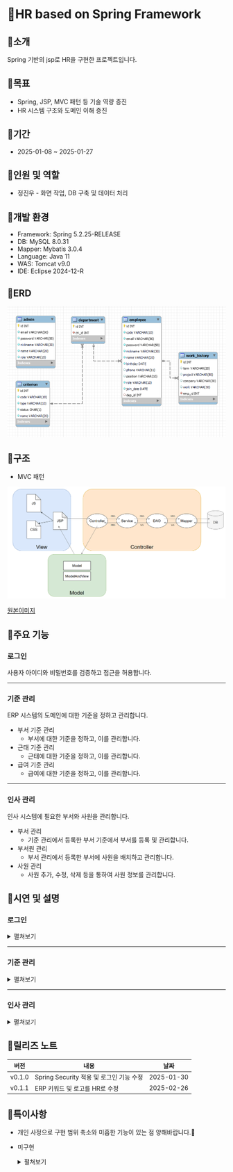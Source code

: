 # 📁HR based on Spring Framework

## 📌소개
Spring 기반의 jsp로 HR을 구현한 프로젝트입니다.

## 📌목표
- Spring, JSP, MVC 패턴 등 기술 역량 증진
- HR 시스템 구조와 도메인 이해 증진

## 📌기간
- 2025-01-08 ~ 2025-01-27

## 📌인원 및 역할
- 정진우 - 화면 작업, DB 구축 및 데이터 처리

## 📌개발 환경
- Framework: Spring 5.2.25-RELEASE
- DB: MySQL 8.0.31
- Mapper: Mybatis 3.0.4
- Language: Java 11
- WAS: Tomcat v9.0
- IDE: Eclipse 2024-12-R

## 📌ERD
![alt text](assets/erd.png)


## 📌구조
- MVC 패턴

![alt text](assets/mvc.png)

[원본이미지](https://viewer.diagrams.net/?tags=%7B%7D&lightbox=1&highlight=0000ff&edit=_blank&layers=1&nav=1#R%3Cmxfile%3E%3Cdiagram%20name%3D%22%ED%8E%98%EC%9D%B4%EC%A7%80-1%22%20id%3D%22EYmIl-xgydG-Mr9KmU9k%22%3E7Vtdk6I4FP01Pq4FCeHjsUd7d2prprq33JqZfUSImmo0Voxf8%2Bs3SFTIxaJbQbRLp2qK3EAg55ybe2%2BgO7g33fwlwvnkO49p0kFWvOngfgehwAvU%2F6lhmxkIIplhLFicmeyjYcB%2BU220tHXJYroonCg5TySbF40Rn81oJAu2UAi%2BLp424knxrvNwTIFhEIUJtP5ksZxkVoSxe%2Bz4Stl4sr%2B1S5ysZxruz9ZTWUzCmK9zJvzcwT3BucyOppseTVLw9sBk1%2F15ovfwZILO5Hsu2DwvVq%2F%2FOPHPxPv6bY7i35ve9A89yipMlnrGPxhd6weW2z0Mgi9nMU0Hsjv4y3rCJB3MwyjtXSvelW0ip4nuDhM2nqnjSD0YFcqwokIyhemT7hhyKflUdYz4TGrOsZW2WZL0eMLF7q44Dqk%2FipR9IQV%2Fo7keN%2FLpcKR69OOrG9DNSVzsA9pKppRPqRRbdYq%2BwNX8aIX6urk%2B0o2xtk1yTGOijaGW2Pgw8pEEdaB5%2BAAnCHCi3eoSUs7mgFA%2Fdso48NEQu249HJgkOOSdLCCnKRYwYKGnkBI8SZSmb8M%2FRiPqRqX%2BEXvB0LLq4capdhDXu6qDOICavwevgBO13s7TwxmXtJqUYRi9jXc0vixlwmZU2%2BNQvL2oq5hMp291LVLkBdWEMgqKKB8iYA5mvwRl22oKZQIdYDC4c5Rtx0DZbRtlt0TLnwxku3Upex9Zy9V4Krt8B84NQOf4hj4RhM5GJdj5TUG35y6HHURsFj%2BluXYa05JwsWBREahjdExhUlCI7a984798o59C4ZJDM0XCPjRfqWBqYmnYzC7ZMPkrd7wbqkt0azfWvms30r5hjpPNicagGjCYU%2FPmSxHR6ugkQzGmsmp9hUrIMU1KiN7bBE1CyVbFxy1jX9%2FhlTM1kZyPkqLQzGCdTVNfla8qzIECYyDTiTMcwEA7MR6mfYE%2BYQVzqT5rktRB53Ze53ZB51ZB5tYplbegTrdNdSLvRJj%2BqDoxOpFVXUudsJYbULFiiqJbCjsuubmwA8uv%2FtPLTYHmm9pqHzSYTPa%2FAMz2yWS0VblhTAV%2BR0aZLZDfhlUp5iKD2C7LLM3ilaT%2F9Hk5e%2FYr3fTZ%2FWrKUW3XN%2BIW6hLAX1CappKm%2BIN56oWx7BTmVdhWh5q2QgM2lyrH61rovOhArOqxmg4QwYPyKsqJWRQ5fhe5wfHnn0e%2Fa2YZalyPXJV%2BVHt19fnoBzR5dheR8ygHUvKsruddl%2FLaC5bPRzkxt%2BmCM%2FN%2Fx4gWjlnmNk023Kr%2BHs7nN7brFPhGLtR6Jovg5vPDSQxtB2b9UVNYtC27%2FbgIK5kH%2F5U8XRAYgZhaCIz%2Bg%2FNqzs3XhHU5vV2SZF%2Fb6R%2B1ULUAAE8XOD1U0%2FW93kEP0qtI98CeRz1O75tp9vV93oH7vA%2F6q2i6wOWBlFrweBjnd9%2B3Pc3iim8PrVaqI%2Bx43eI7TlLydZpNyGkB1P9tzmPVrHQbx0iPQe1%2F9ktEczeiYYchJZsIFR%2BE3oqnOEHrngJ3Evr%2FwheJatKy87GvNKcsjpNTGzZFKmrA1jXfVZTs0bglzoQbA7bkZeM9Auu55MaAhW8B7xLYwExbWgcWJh4%2FPgOuXtu4wrr9HnEFC0HbuLrwTdFdLgQgdDUHrGoe%2F6Aqy7%2BOf5aGn%2F8H%3C%2Fdiagram%3E%3C%2Fmxfile%3E)

## 📌주요 기능
### 로그인
사용자 아이디와 비밀번호를 검증하고 접근을 허용합니다.

---
### 기준 관리
ERP 시스템의 도메인에 대한 기준을 정하고 관리합니다.

- 부서 기준 관리
  - 부서에 대한 기준을 정하고, 이를 관리합니다.
- 근태 기준 관리
  - 근태에 대한 기준을 정하고, 이를 관리합니다.
- 급여 기준 관리
  - 급여에 대한 기준을 정하고, 이를 관리합니다.

---
### 인사 관리
인사 시스템에 필요한 부서와 사원을 관리합니다.

- 부서 관리
  - 기준 관리에서 등록한 부서 기준에서 부서를 등록 및 관리합니다.
- 부서원 관리
  - 부서 관리에서 등록한 부서에 사원을 배치하고 관리합니다.
- 사원 관리
  - 사원 추가, 수정, 삭제 등을 통하여 사원 정보를 관리합니다.

## 📌시연 및 설명
### 로그인
<details>
<summary>펼쳐보기</summary>

![alt text](assets/login-1.png)
기본 화면입니다.

![alt text](assets/login-2.png)
아이디와 비밀번호를 입력한 상태입니다.

![alt text](assets/main-1.png)
로그인 성공 시 메인 화면으로 이동합니다.

  </details>

---
### 기준 관리
<details>
<summary>펼쳐보기</summary>

#### - 부서 기준 관리
![alt text](assets/cri-dep-1.png)
부서 기준 관리 기본 화면입니다.  
등록할 부서 기준을 입력 후 기준 등록 버튼을 클릭하여 추가할 수 있습니다.

![alt text](assets/cri-dep-2.png)
부서 기준이 추가된 결과입니다.

![alt text](assets/cri-dep-3.png)
등록 현황에서 부서 기준을 클릭하면 부서 정보를 수정할 수 있습니다.  
상태와 명칭을 수정하고 수정 버튼을 누르면 수정 완료됩니다.  
삭제 버튼을 누르면 해당 부서 기준을 삭제합니다.

![alt text](assets/cri-dep-4.png)
방금 추가한 부서 기준을 삭제해보겠습니다.  
부서 기준을 클릭합니다.

![alt text](assets/cri-dep-5.png)
삭제 버튼을 누릅니다.

![alt text](assets/cri-dep-6.png)
등록 현황에서 부서 기준이 삭제되었습니다.

#### -  근태 기준 관리
![alt text](assets/cri-att-1.png)
근태 기준 관리 기본 화면입니다.  
등록할 근태 기준을 입력 후 기준 등록 버튼을 클릭하여 추가할 수 있습니다.

![alt text](assets/cri-att-2.png)
근태 기준이 추가된 결과입니다.

![alt text](assets/cri-att-3.png)
등록 현황에서 근태 기준을 클릭하면 근태 정보를 수정할 수 있습니다.  
상태와 명칭을 수정하고 수정 버튼을 누르면 수정 완료됩니다.  
삭제 버튼을 누르면 해당 근태 기준을 삭제합니다.

![alt text](assets/cri-att-4.png)
방금 추가한 근태 기준을 삭제해보겠습니다.  
근태 기준을 클릭합니다.

![alt text](assets/cri-att-5.png)
삭제 버튼을 누릅니다.

![alt text](assets/cri-att-6.png)
등록 현황에서 근태 기준이 삭제되었습니다.

#### -  급여 기준 관리
![alt text](assets/cri-pay-1.png)
급여 기준 관리 기본 화면입니다.  
등록할 급여 기준을 입력 후 기준 등록 버튼을 클릭하여 추가할 수 있습니다.

![alt text](assets/cri-pay-2.png)
급여 기준이 추가된 결과입니다.

![alt text](assets/cri-pay-3.png)
등록 현황에서 급여 기준을 클릭하면 급여 정보를 수정할 수 있습니다.  
상태와 명칭을 수정하고 수정 버튼을 누르면 수정 완료됩니다.  
삭제 버튼을 누르면 해당 급여 기준을 삭제합니다.

![alt text](assets/cri-pay-4.png)
방금 추가한 급여 기준을 삭제해보겠습니다.  
급여 기준을 클릭합니다.

![alt text](assets/cri-pay-5.png)
삭제 버튼을 누릅니다.

![alt text](assets/cri-pay-6.png)
등록 현황에서 급여 기준이 삭제되었습니다.

</details>

---
### 인사 관리
<details>
<summary>펼쳐보기</summary>

#### -  부서 관리
![alt text](assets/hr-dep-1.png)
부서 관리 기본 화면입니다.  

![alt text](assets/hr-dep-2.png)
부서 기준 현황에서 부서 기준을 클릭하면 알림창이 띄워집니다.  
추가 여부를 묻고, 추가를 원하면 '예' 버튼을, 원치 않으면 '아니오' 버튼을 눌러 진행합니다.

![alt text](assets/hr-dep-3.png)
부서를 추가하여 부서 등록 현황에 등록된 결과입니다.

![alt text](assets/hr-dep-4.png)
부서 등록 현황에서 부서를 클릭하면 삭제 여부를 묻는 알림창을 띄웁니다.

![alt text](assets/hr-dep-5.png)
삭제를 진행하여 부서 등록 현황에서 제거된 결과입니다.

#### -  부서원 관리
![alt text](assets/hr-dep-mem-1.png)
부서원 관리 기본 화면입니다.

![alt text](assets/hr-dep-mem-2.png)
부서를 선택한 결과입니다.  
선택 후 아래에서 현재 선택한 부서를 알 수 있습니다.

![alt text](assets/hr-dep-mem-3.png)
첫번째 사원을 선택합니다.

![alt text](assets/hr-dep-mem-4.png)
사원을 선택한 결과입니다.  
선택 후 아래에서 현재 선택한 사원을 알 수 있습니다.  
또한, 부서 현황 아래에 '추가하기' 버튼이 활성화됩니다.

![alt text](assets/hr-dep-mem-5.png)
방금 선택한 사원을 선택한 부서로 배치한 결과입니다.

![alt text](assets/hr-dep-mem-6.png)
부서 현황의 사원을 클릭하면 '제거하기' 버튼이 활성화됩니다.

![alt text](assets/hr-dep-mem-7.png)
부서 현황에서 사원을 제거한 결과입니다.

#### -  사원 관리
![alt text](assets/hr-emp-1.png)
사원 관리 기본 화면입니다.

![alt text](assets/hr-emp-2.png)
사원 현황에서 '사원 추가하기' 버튼을 누르면 입력 창을 띄웁니다.  
추가할 사원 정보를 입력합니다.

![alt text](assets/hr-emp-3.png)
스크롤을 내리면 경력사항을 입력, 추가할 수 있습니다.

![alt text](assets/hr-emp-4.png)
사원 현황에 사원이 추가된 결과입니다.  
사원을 클릭하면 우측에 사원 정보가 나옵니다.

![alt text](assets/hr-emp-5.png)
사원 정보에서 '수정' 버튼을 클릭하면 정보를 수정하는 창이 띄워집니다.  
수정을 완료하려면 '완료' 버튼을 눌러 진행합니다.

![alt text](assets/hr-emp-6.png)
사원 정보가 수정된 결과입니다.

</details>

## 📌릴리즈 노트
|버전|내용|날짜|
|-|-|-|
|v0.1.0|Spring Security 적용 및 로그인 기능 수정|2025-01-30|
|v0.1.1|ERP 키워드 및 로고를 HR로 수정|2025-02-26|

## 📌특이사항

- 개인 사정으로 구현 범위 축소와 미흡한 기능이 있는 점 양해바랍니다.🙏
- 미구현
  <details>
  <summary>펼쳐보기</summary>

  ```
  - controller
  AttendanceAnnController.java
  AttendanceAppController.java
  AttendanceDetController.java
  AttendanceRecController.java
  AttendanceSitController.java
  PayrollCalRetController.java
  PayrollPayController.java
  PayrollSpeController.java
  MainController.java
  - js
  attendance_annualleave_situation.js
  attendance_apply.js
  attendance_details.js
  attendance_receive.js
  attendance_situation.js
  payroll_calculated_retrieval.js
  payroll_payment.js
  payroll_specification.js
  - jsp
  attendance_annualleave_situation.jsp
  attendance_apply.jsp
  attendance_details.jsp
  attendance_receive.jsp
  attendance_situation.jsp
  payroll_calculated_retrieval.jsp
  payroll_payment.jsp
  payroll_specification.jsp
  main.jsp
  ```
  </details>
